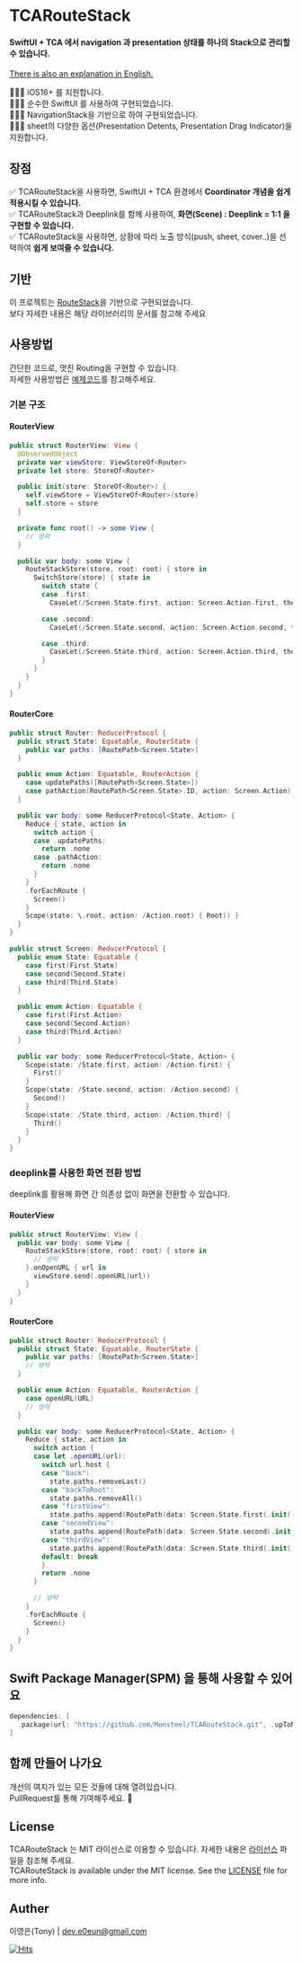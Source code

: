 # TCARouteStack

#### SwiftUI + TCA 에서 navigation 과 presentation 상태를 하나의 Stack으로 관리할 수 있습니다.

[There is also an explanation in English.](https://github.com/Monsteel/TCARouteStack/tree/main/README_EN.md)

💁🏻‍♂️ iOS16+ 를 지원합니다.<br>
💁🏻‍♂️ 순수한 SwiftUI 를 사용하여 구현되었습니다.<br>
💁🏻‍♂️ NavigationStack을 기반으로 하여 구현되었습니다.<br>
💁🏻‍♂️ sheet의 다양한 옵션(Presentation Detents, Presentation Drag Indicator)을 지원합니다.<br>

## 장점

✅ TCARouteStack을 사용하면, SwiftUI + TCA 환경에서 **Coordinator 개념을 쉽게 적용시킬 수 있습니다.**<br>
✅ TCARouteStack과 Deeplink를 함께 사용하여, **화면(Scene) : Deeplink = 1:1 을 구현할 수 있습니다.**<br>
✅ TCARouteStack을 사용하면, 상황에 따라 노출 방식(push, sheet, cover..)을 선택하여 **쉽게 보여줄 수 있습니다.**<br>

## 기반

이 프로젝트는 [RouteStack](https://github.com/Monsteel/RouteStack)을 기반으로 구현되었습니다.<br>
보다 자세한 내용은 해당 라이브러리의 문서를 참고해 주세요

## 사용방법

간단한 코드로, 멋진 Routing을 구현할 수 있습니다.<br>
자세한 사용방법은 [예제코드](https://github.com/Monsteel/TCARouteStack/tree/main/Example)를 참고해주세요.

### 기본 구조

#### RouterView

```swift
public struct RouterView: View {
  @ObservedObject
  private var viewStore: ViewStoreOf<Router>
  private let store: StoreOf<Router>

  public init(store: StoreOf<Router>) {
    self.viewStore = ViewStoreOf<Router>(store)
    self.store = store
  }

  private func root() -> some View {
    // 생략
  }

  public var body: some View {
    RouteStackStore(store, root: root) { store in
      SwitchStore(store) { state in
        switch state {
        case .first:
          CaseLet(/Screen.State.first, action: Screen.Action.first, then: FirstView.init)

        case .second:
          CaseLet(/Screen.State.second, action: Screen.Action.second, then: SecondView.init)

        case .third:
          CaseLet(/Screen.State.third, action: Screen.Action.third, then: ThirdView.init)
        }
      }
    }
  }
}
```

#### RouterCore

```swift
public struct Router: ReducerProtocol {
  public struct State: Equatable, RouterState {
    public var paths: [RoutePath<Screen.State>]
  }

  public enum Action: Equatable, RouterAction {
    case updatePaths([RoutePath<Screen.State>])
    case pathAction(RoutePath<Screen.State>.ID, action: Screen.Action)
  }

  public var body: some ReducerProtocol<State, Action> {
    Reduce { state, action in
      switch action {
      case .updatePaths:
        return .none
      case .pathAction:
        return .none
      }
    }
    .forEachRoute {
      Screen()
    }
    Scope(state: \.root, action: /Action.root) { Root() }
  }
}

public struct Screen: ReducerProtocol {
  public enum State: Equatable {
    case first(First.State)
    case second(Second.State)
    case third(Third.State)
  }

  public enum Action: Equatable {
    case first(First.Action)
    case second(Second.Action)
    case third(Third.Action)
  }

  public var body: some ReducerProtocol<State, Action> {
    Scope(state: /State.first, action: /Action.first) {
      First()
    }
    Scope(state: /State.second, action: /Action.second) {
      Second()
    }
    Scope(state: /State.third, action: /Action.third) {
      Third()
    }
  }
}

```

### deeplink를 사용한 화면 전환 방법

deeplink를 활용해 화면 간 의존성 없이 화면을 전환할 수 있습니다.

#### RouterView

```swift
public struct RouterView: View {
  public var body: some View {
    RouteStackStore(store, root: root) { store in
      // 생략
    }.onOpenURL { url in
      viewStore.send(.openURL(url))
    }
  }
}
```

#### RouterCore

```swift
public struct Router: ReducerProtocol {
  public struct State: Equatable, RouterState {
    public var paths: [RoutePath<Screen.State>]
    // 생략
  }

  public enum Action: Equatable, RouterAction {
    case openURL(URL)
    // 생략
  }

  public var body: some ReducerProtocol<State, Action> {
    Reduce { state, action in
      switch action {
      case let .openURL(url):
        switch url.host {
        case "back":
          state.paths.removeLast()
        case "backToRoot":
          state.paths.removeAll()
        case "firstView":
          state.paths.append(RoutePath(data: Screen.State.first(.init()), style: .cover))
        case "secondView":
          state.paths.append(RoutePath(data: Screen.State.second(.init()), style: .push))
        case "thirdView":
          state.paths.append(RoutePath(data: Screen.State.third(.init()), style: .sheet([.medium, .large], .visible)))
        default: break
        }
        return .none
      }

      // 생략
    }
    .forEachRoute {
      Screen()
    }
  }
}

```

## Swift Package Manager(SPM) 을 통해 사용할 수 있어요

```swift
dependencies: [
  .package(url: "https://github.com/Monsteel/TCARouteStack.git", .upToNextMajor(from: "0.0.1"))
]
```

## 함께 만들어 나가요

개선의 여지가 있는 모든 것들에 대해 열려있습니다.<br>
PullRequest를 통해 기여해주세요. 🙏

## License

TCARouteStack 는 MIT 라이선스로 이용할 수 있습니다. 자세한 내용은 [라이선스](https://github.com/Monsteel/TCARouteStack/tree/main/LICENSE) 파일을 참조해 주세요.<br>
TCARouteStack is available under the MIT license. See the [LICENSE](https://github.com/Monsteel/TCARouteStack/tree/main/LICENSE) file for more info.

## Auther

이영은(Tony) | dev.e0eun@gmail.com

[![Hits](https://hits.seeyoufarm.com/api/count/incr/badge.svg?url=https%3A%2F%2Fgithub.com%2FMonsteel%2FTCARouteStack&count_bg=%2379C83D&title_bg=%23555555&icon=&icon_color=%23E7E7E7&title=hits&edge_flat=false)](https://hits.seeyoufarm.com)
